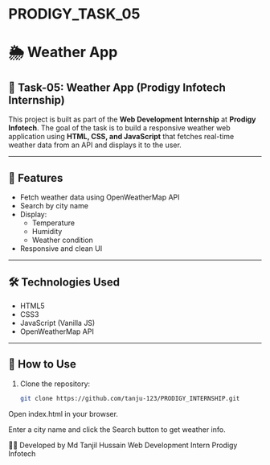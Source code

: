 # PRODIGY_TASK_05

# 🌦️ Weather App

## 🔹 Task-05: Weather App (Prodigy Infotech Internship)

This project is built as part of the **Web Development Internship** at **Prodigy Infotech**. The goal of the task is to build a responsive weather web application using **HTML, CSS, and JavaScript** that fetches real-time weather data from an API and displays it to the user.

---

## 📌 Features

- Fetch weather data using OpenWeatherMap API
- Search by city name
- Display:
  - Temperature
  - Humidity
  - Weather condition
- Responsive and clean UI

---

## 🛠️ Technologies Used

- HTML5
- CSS3
- JavaScript (Vanilla JS)
- OpenWeatherMap API

---

## 🚀 How to Use

1. Clone the repository:
   ```bash
   git clone https://github.com/tanju-123/PRODIGY_INTERNSHIP.git
Open index.html in your browser.

Enter a city name and click the Search button to get weather info.

🧑‍💻 Developed by
Md Tanjil Hussain
Web Development Intern
Prodigy Infotech



